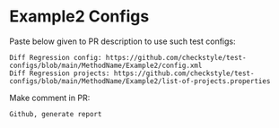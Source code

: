# Example2 Configs
Paste below given to PR description to use such test configs:
```
Diff Regression config: https://github.com/checkstyle/test-configs/blob/main/MethodName/Example2/config.xml
Diff Regression projects: https://github.com/checkstyle/test-configs/blob/main/MethodName/Example2/list-of-projects.properties
```
Make comment in PR:
```
Github, generate report
```
